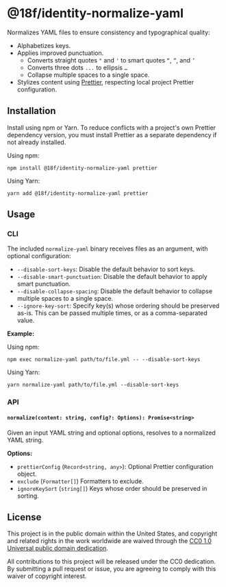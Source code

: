 # @18f/identity-normalize-yaml

Normalizes YAML files to ensure consistency and typographical quality:

- Alphabetizes keys.
- Applies improved punctuation.
  - Converts straight quotes `"` and `'` to smart quotes `“`, `”`, and `’`
  - Converts three dots `...` to ellipsis `…`
  - Collapse multiple spaces to a single space.
- Stylizes content using [Prettier](https://prettier.io/), respecting local project Prettier configuration.

## Installation

Install using npm or Yarn. To reduce conflicts with a project's own Prettier dependency version, you must install Prettier as a separate dependency if not already installed.

Using npm:

```
npm install @18f/identity-normalize-yaml prettier
```

Using Yarn:

```
yarn add @18f/identity-normalize-yaml prettier
```

## Usage

### CLI

The included `normalize-yaml` binary receives files as an argument, with optional configuration:

- `--disable-sort-keys`: Disable the default behavior to sort keys.
- `--disable-smart-punctuation`: Disable the default behavior to apply smart punctuation.
- `--disable-collapse-spacing`: Disable the default behavior to collapse multiple spaces to a single space.
- `--ignore-key-sort`: Specify key(s) whose ordering should be preserved as-is. This can be passed multiple times, or as a comma-separated value.

**Example:**

Using npm:

```
npm exec normalize-yaml path/to/file.yml -- --disable-sort-keys
```

Using Yarn:

```
yarn normalize-yaml path/to/file.yml --disable-sort-keys
```

### API

#### `normalize(content: string, config?: Options): Promise<string>`

Given an input YAML string and optional options, resolves to a normalized YAML string.

**Options:**

- `prettierConfig` (`Record<string, any>`): Optional Prettier configuration object.
- `exclude` (`Formatter[]`) Formatters to exclude.
- `ignoreKeySort` (`string[]`) Keys whose order should be preserved in sorting.

## License

This project is in the public domain within the United States, and copyright and related rights in the work worldwide are waived through the [CC0 1.0 Universal public domain dedication](https://creativecommons.org/publicdomain/zero/1.0/).

All contributions to this project will be released under the CC0 dedication. By submitting a pull request or issue, you are agreeing to comply with this waiver of copyright interest.
